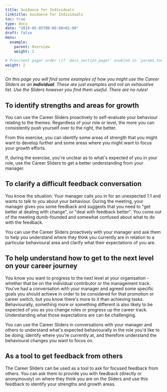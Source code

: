 ```yaml
---
title: Guidance for Individuals
linktitle: Guidance for Individuals
toc: true
type: docs
date: "2019-05-05T00:00:00+01:00"
draft: false
menu:
  example:
    parent: Overview
    weight: 2

# Prev/next pager order (if `docs_section_pager` enabled in `params.toml`)
weight: 2
---
```


_On this page you will find some examples of how you might use the Career Sliders as an **individual**. These are just examples and not an exhaustive list. Use the Sliders however you find them useful. There are no rules!_

## To identify strengths and areas for growth

You can use the Career Sliders proactively to self-evaluate your behaviour relating to the themes. Regardless of your role or level, the more you can consistently push yourself over to the right, the better.

From this exercise, you can identify some areas of strength that you might want to develop further and some areas where you might want to focus your growth efforts.

If, during the exercise, you're unclear as to what's expected of you in your role, use the Career Sliders to get a better understanding from your manager.

## To clarify a difficult feedback conversation

You know the situation. Your manager calls you in for an unexpected 1:1 and wants to talk to you about your behaviour. During the meeting, your manager gives you some feedback and suggests that you need to "get better at dealing with change", or "deal with feedback better". You come out of the meeting dumb-founded and somewhat confused about what to do with the feedback.

You can use the Career Sliders proactively with your manager and ask them to help you understand where they think you currently are in relation to a particular behavioural area and clarify what their expectations of you are.

## To help understand how to get to the next level on your career journey

You know you want to progress to the next level at your organisation - whether that be on the individual contributor or the management track. You've had a conversation with your manager and agreed some specific goals you should achieve in order to be considered for that promotion or career switch, but you know there's more to it than achieving tasks. Behaviourally, something more or something different is also likely to be expected of you as you change roles or progress up the career track. Understanding what those expectations are can be challenging.

You can use the Career Sliders in conversations with your manager and others to understand what's expected behaviourally in the role you'd like to be doing; identify where you're currently at, and therefore understand the behavioural changes you want to focus on.

## As a tool to get feedback from others

The Career Sliders can be used as a tool to ask for focused feedback from others. You can ask them to provide you with feedback (directly or anonymously) on where they think you are on the Sliders and use this feedback to identify your strengths and growth areas.
